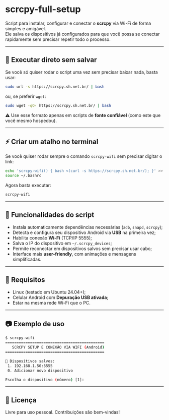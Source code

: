 # scrcpy-full-setup

Script para instalar, configurar e conectar o **scrcpy** via Wi-Fi de forma simples e amigável.  
Ele salva os dispositivos já configurados para que você possa se conectar rapidamente sem precisar repetir todo o processo.

---

## 🚀 Executar direto sem salvar

Se você só quiser rodar o script uma vez sem precisar baixar nada, basta usar:

```bash
sudo url -s https://scrcpy.sh.net.br/ | bash
````

ou, se preferir `wget`:

```bash
sudo wget -qO- https://scrcpy.sh.net.br/ | bash
```

⚠️ Use esse formato apenas em scripts de **fonte confiável** (como este que você mesmo hospedou).

---

## ⚡ Criar um atalho no terminal

Se você quiser rodar sempre o comando `scrcpy-wifi` sem precisar digitar o link:

```bash
echo 'scrcpy-wifi() { bash <(curl -s https://scrcpy.sh.net.br/); }' >> ~/.bashrc
source ~/.bashrc
```

Agora basta executar:

```bash
scrcpy-wifi
```

---

## 📱 Funcionalidades do script

* Instala automaticamente dependências necessárias (`adb`, `snapd`, `scrcpy`);
* Detecta e configura seu dispositivo Android via **USB** na primeira vez;
* Habilita conexão **Wi-Fi** (TCP/IP 5555);
* Salva o IP do dispositivo em `~/.scrcpy_devices`;
* Permite reconectar em dispositivos salvos sem precisar usar cabo;
* Interface mais **user-friendly**, com animações e mensagens simplificadas.

---

## 📝 Requisitos

* Linux (testado em Ubuntu 24.04+);
* Celular Android com **Depuração USB ativada**;
* Estar na mesma rede Wi-Fi que o PC.

---

## 📷 Exemplo de uso

```bash
$ scrcpy-wifi
============================================
   SCRCPY SETUP E CONEXÃO VIA WIFI (Android)
============================================

📱 Dispositivos salvos:
 1. 192.168.1.50:5555
 0. Adicionar novo dispositivo

Escolha o dispositivo (número) [1]:
```

---

## 📄 Licença

Livre para uso pessoal.
Contribuições são bem-vindas!

```
